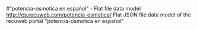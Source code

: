 #"potencia-osmotica en español" - Flat file data model
http://es.recuweb.com/potencia-osmotica/
Flat JSON file data model of the recuweb portal "potencia-osmotica en español"
